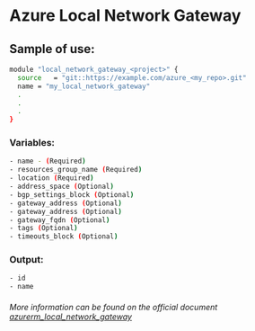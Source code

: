 # Azure Local Network Gateway

## Sample of use:

```bash
module "local_network_gateway_<project>" {
  source   = "git::https://example.com/azure_<my_repo>.git"
  name = "my_local_network_gateway"
  .
  .
  .
}
```

### Variables:

```bash
- name - (Required)
- resources_group_name (Required)
- location (Required)
- address_space (Optional)
- bgp_settings_block (Optional)
- gateway_address (Optional)
- gateway_address (Optional)
- gateway_fqdn (Optional)
- tags (Optional)
- timeouts_block (Optional)
```

### Output:

```bash
- id
- name
```

###### More information can be found on the official document [azurerm_local_network_gateway](https://registry.terraform.io/providers/hashicorp/azurerm/latest/docs/resources/local_network_gateway.html)